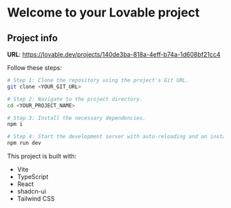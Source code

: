 # Welcome to your Lovable project

## Project info

**URL**: https://lovable.dev/projects/140de3ba-818a-4eff-b74a-1d608bf21cc4


Follow these steps:

```sh
# Step 1: Clone the repository using the project's Git URL.
git clone <YOUR_GIT_URL>

# Step 2: Navigate to the project directory.
cd <YOUR_PROJECT_NAME>

# Step 3: Install the necessary dependencies.
npm i

# Step 4: Start the development server with auto-reloading and an instant preview.
npm run dev
```
This project is built with:

- Vite
- TypeScript
- React
- shadcn-ui
- Tailwind CSS


